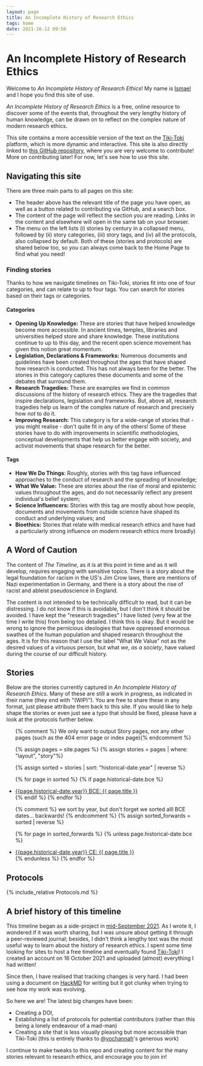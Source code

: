 ```yaml
---
layout: page
title: An Incomplete History of Research Ethics
tags: home
date: 2021-16-12 09:58
---
```

# An Incomplete History of Research Ethics
Welcome to _An Incomplete History of Research Ethics_! My name is [Ismael](https://uk.linkedin.com/in/ismaelkherroubi) and I hope you find this site of use.

_An Incomplete History of Research Ethics_ is a free, online resource to discover some of the events that, throughout the very lengthy history of human knowledge, can be drawn on to reflect on the complex nature of modern research ethics.

This site contains a more accessible version of the text on the [Tiki-Toki](https://www.tiki-toki.com/timeline/entry/1753034/A-History-of-Research-Ethics/) platform, which is more dynamic and interactive. This site is also directly linked to [this GitHub repository](https://github.com/Ismael-KG/A-History-of-Research-Ethics), where you are very welcome to contribute! More on contributing later! For now, let's see how to use this site.

## Navigating this site
There are three main parts to all pages on this site:
* The header above has the relevant title of the page you have open, as well as a button related to contributing via GitHub, and a search box.
* The content of the page will reflect the section you are reading. Links in the content and elsewhere will open in the same tab on your browser.
* The menu on the left lists (i) stories by century in a collapsed menu, followed by (ii) story categories, (iii) story tags, and (iv) all the protocols, also collapsed by default. Both of these (stories and protocols) are shared below too, so you can always come back to the Home Page to find what you need!

### Finding stories
Thanks to how we navigate timelines on Tiki-Toki, stories fit into one of four categories, and can relate to up to four tags. You can search for stories based on their tags or categories.

#### Categories
* **Opening Up Knowledge:** These are stories that have helped knowledge become more accessible. In ancient times, temples, libraries and universities helped store and share knowledge. These institutions continue to up to this day, and the recent open science movement has given this notion great momentum.
* **Legislation, Declarations & Frameworks:** Numerous documents and guidelines have been created throughout the ages that have shaped how research is conducted. This has not always been for the better. The stories in this category captures these documents and some of the debates that surround them.
* **Research Tragedies:** These are examples we find in common discussions of the history of research ethics. They are the tragedies that inspire declarations, legislation and frameworks. But, above all, research tragedies help us learn of the complex nature of research and precisely how _not_ to do it.
* **Improving Research:** This category is for a wide-range of stories that - you might realise - don't quite fit in any of the others! Some of these stories have to do with improvements in scientific methodologies, conceptual developments that help us better engage with society, and activist movements that shape research for the better.

#### Tags
* **How We Do Things**: Roughly, stories with this tag have influenced approaches to the conduct of research and the spreading of knowledge;
* **What We Value:** These are stories about the rise of moral and epistemic values throughout the ages, and do not necessarily reflect any present individual's belief system;
* **Science Influencers:** Stories with this tag are mostly about how people, documents and movements from outside science have shaped its conduct and underlying values; and 
* **Bioethics:** Stories that relate with medical research ethics and have had a particularly strong influence on modern research ethics more broadly)

## A Word of Caution
The content of _The Timeline_, as it is at this point in time and as it will develop, requires engaging with sensitive topics. There is a story about the legal foundation for racism in the US's Jim Crow laws, there are mentions of Nazi experimentation in Germany, and there is a story about the rise of racist and ableist pseudoscience in England.

The content is not intended to be technically difficult to read, but it can be distressing. I do not know if this is avoidable, but I don't think it should be avoided. I have kept the "research tragedies" I have listed (very few at the time I write this) from being too detailed. I think this is okay. But it would be wrong to ignore the pernicious ideologies that have oppressed enormous swathes of the human population and shaped research throughout the ages. It is for this reason that I use the label "What We Value" not as the desired values of a virtuous person, but what *we*, *as a society*, have valued during the course of our difficult history.

## Stories
Below are the stories currently captured in _An Incomplete History of Research Ethics_. Many of these are still a work in progress, as indicated in their name (they end with "(WIP)"). You are free to share these in any format, just please attribute them back to this site. If you would like to help shape the stories or even just see a typo that should be fixed, please have a look at the protocols further below.

<div class="trigger">
<ul>

{% comment %} We only want to output Story pages, not any other pages (such as the 404 error page or index page){% endcomment %}  

  {% assign pages = site.pages %}
  {% assign stories = pages | where: "layout", "story"%}

{% assign sorted = stories | sort: "historical-date.year" | reverse %}

  {% for page in sorted %}
    {% if page.historical-date.bce %}
      <li><a class="page-link" href="{{ page.url | prepend : site.baseurl }}">
        {{page.historical-date.year}}
        BCE:
        {{ page.title }}
      </a></li>
    {% endif %}
  {% endfor %}

  {% comment %} we sort by year, but don't forget we sorted alll BCE dates... backwards!  {% endcomment %}
  {% assign sorted_forwards = sorted | reverse %}

  {% for page in sorted_forwards %}
    {% unless page.historical-date.bce %}
      <li><a class="page-link" href="{{ page.url | prepend : site.baseurl }}">
        {{page.historical-date.year}}
        CE:
        {{ page.title }}
      </a></li>
    {% endunless %}
  {% endfor %}

  </ul>
</div>

## Protocols
{% include_relative Protocols.md %}

## A brief history of this timeline
This timeline began as a side-project in [mid-September 2021](https://twitter.com/hermeneuticist/status/1441111868039315462?s=20). As I wrote it, I wondered if it was worth sharing, but I was unsure about getting it through a peer-reviewed journal; besides, I didn't think a lengthy text was the most useful way to learn about the history of research ethics. I spent some time looking for sites to host a free timeline and eventually found [Tiki-Toki](https://www.tiki-toki.com/)! I created an account on 16 October 2021 and uploaded (almost) everything I had written!

Since then, I have realised that tracking changes is very hard. I had been using a document on [HackMD](https://hackmd.io) for writing but it got clunky when trying to see how my work was evolving.

So here we are! The latest big changes have been:
* Creating a DOI, 
* Establishing a list of protocols for potential contributors (rather than this being a lonely endeavour of a mad-man) 
* Creating a site that is less visually pleasing but more accessible than Tiki-Toki (this is entirely thanks to [@yochannah](https://github.com/yochannah)'s generous work)

I continue to make tweaks to this repo and creating content for the many stories relevant to research ethics, and encourage you to join in!
